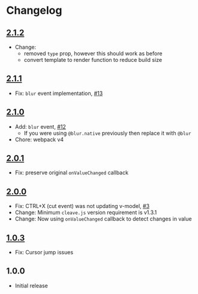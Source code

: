 # Changelog

## [2.1.2](https://github.com/ankurk91/vue-cleave-component/compare/2.1.1...2.1.2)
* Change: 
    - removed `type` prop, however this should work as before
    - convert template to render function to reduce build size

## [2.1.1](https://github.com/ankurk91/vue-cleave-component/compare/2.1.0...2.1.1)
* Fix: `blur` event implementation, [#13](https://github.com/ankurk91/vue-cleave-component/issues/13)

## [2.1.0](https://github.com/ankurk91/vue-cleave-component/compare/2.0.1...2.1.0)
* Add: `blur` event, [#12](https://github.com/ankurk91/vue-cleave-component/issues/12)
    - If you were using `@blur.native` previously then replace it with `@blur`
* Chore: webpack v4

## [2.0.1](https://github.com/ankurk91/vue-cleave-component/compare/2.0.0...2.0.1)
* Fix: preserve original `onValueChanged` callback

## [2.0.0](https://github.com/ankurk91/vue-cleave-component/compare/1.0.3...2.0.0)
* Fix: CTRL+X (cut event) was not updating v-model, [#3](https://github.com/ankurk91/vue-cleave-component/issues/3)
* Change: Minimum `cleave.js` version requirement is v1.3.1
* Change: Now using `onValueChanged` callback to detect changes in value

## [1.0.3](https://github.com/ankurk91/vue-cleave-component/compare/1.0.2...1.0.3)
* Fix: Cursor jump issues

## 1.0.0
* Initial release
